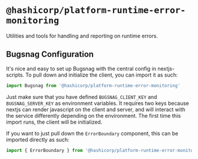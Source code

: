 # `@hashicorp/platform-runtime-error-monitoring`

Utilities and tools for handling and reporting on runtime errors.

## Bugsnag Configuration

It's nice and easy to set up Bugsnag with the central config in nextjs-scripts. To pull down and initialize the client, you can import it as such:

```js
import Bugsnag from '@hashicorp/platform-runtime-error-monitoring'
```

Just make sure that you have defined `BUGSNAG_CLIENT_KEY` and `BUGSNAG_SERVER_KEY` as environment variables. It requires two keys because nextjs can render javascript on the client and server, and will interact with the service differently depending on the environment. The first time this import runs, the client will be initialized.

If you want to just pull down the `ErrorBoundary` component, this can be imported directly as such:

```js
import { ErrorBoundary } from '@hashicorp/platform-runtime-error-monitoring'
```
